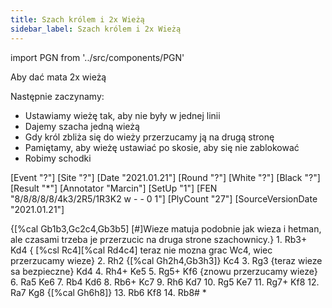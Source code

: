 ```yaml
---
title: Szach królem i 2x Wieżą
sidebar_label: Szach królem i 2x Wieżą
---
```


import PGN from '../src/components/PGN'

Aby dać mata 2x wieżą

Następnie zaczynamy:

* Ustawiamy wieżę tak, aby nie były w jednej linii
* Dajemy szacha jedną wieżą
* Gdy król zbliża się do wieży przerzucamy ją na drugą stronę
* Pamiętamy, aby wieżę ustawiać po skosie, aby się nie zablokować
* Robimy schodki

<PGN>
[Event "?"]
[Site "?"]
[Date "2021.01.21"]
[Round "?"]
[White "?"]
[Black "?"]
[Result "*"]
[Annotator "Marcin"]
[SetUp "1"]
[FEN "8/8/8/8/8/4k3/2R5/1R3K2 w - - 0 1"]
[PlyCount "27"]
[SourceVersionDate "2021.01.21"]

{[%cal Gb1b3,Gc2c4,Gb3b5] [#]Wieze matuja podobnie jak wieza i hetman, ale
czasami trzeba je przerzucic na druga strone szachownicy.} 1. Rb3+ Kd4 {
[%csl Rc4][%cal Rd4c4] teraz nie mozna grac Wc4, wiec przerzucamy wieze} 2. Rh2
{[%cal Gh2h4,Gb3h3]} Kc4 3. Rg3 {teraz wieze sa bezpieczne} Kd4 4. Rh4+ Ke5 5.
Rg5+ Kf6 {znowu przerzucamy wieze} 6. Ra5 Ke6 7. Rb4 Kd6 8. Rb6+ Kc7 9. Rh6 Kd7
10. Rg5 Ke7 11. Rg7+ Kf8 12. Ra7 Kg8 {[%cal Gh6h8]} 13. Rb6 Kf8 14. Rb8# *
</PGN>
